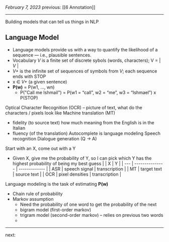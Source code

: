 *February 7, 2023*
previous: [[6 Annotation]]

---
Building models that can tell us things in NLP

## Language Model
- Language models provide us with a way to quantify the likelihood of a sequence — i.e., plausible sentences.
- Vocabulary *V* is a finite set of discrete sybols (words, characters); V = | *V* |
- *V+* is the infinite set of sequences of symbols from *V*; each sequence ends with STOP
- x ∈ *V+* (a given sentence)
- **P(w)** = P(w1, …, wn)
	- P("Call me Ishmail") = P(w1 = “call”, w2 = “me”, w3 = “Ishmael”) x P(STOP)


Optical Character Recognition (OCR) – picture of text, what do the characters / pixels look like
Machine translation (MT)
- fidelity (to source text) how much meaning from the English is in the Italian
- fluency (of the translation)
Autocomplete is language modeling
Speech recognition
Dialogue generation (Q -> A)

Start with an X, come out with a Y
- Given X, give me the probability of Y, so I can pick which Y has the highest probability of being my best guess
|     | X               | Y             |
| --- | --------------- | ------------- |
| ASR | speech signal   | transcription |
| MT  | target text     | source text   |
| OCR | pixel densities | transcription |

Language modeling is the task of estimating **P(w)**
- Chain rule of probability
- Markov assumption
	- Need the probability of one word to get the probability of the next
	- bigram model (first-order markov)
	- trigram model (second-order markov) – relies on previous two words
	- 



---




next:
